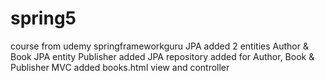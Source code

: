 # spring5
course from udemy springframeworkguru
JPA added 2 entities Author & Book
JPA entity Publisher added
JPA repository added for Author, Book & Publisher
MVC added books.html view and controller
